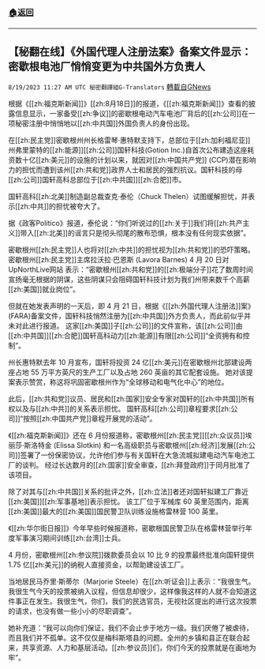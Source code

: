 ###  [:house:返回](README.md)
---


## 【秘翻在线】《外国代理人注册法案》备案文件显示：密歇根电池厂悄悄变更为中共国外方负责人
`8/19/2023 11:27 AM UTC 秘密翻譯組G-Translators` [轉載自GNews](https://gnews.org/articles/1571016)

根据《[[zh:福克斯新闻]]》[[zh:8月18日]]的报道，《[[zh:福克斯新闻]]》查看的披露信息显示，一家备受[[zh:争议]]的密歇根电动汽车电池厂背后的[[zh:公司]]在一项秘密注册中悄悄地以[[zh:中共国]]外国负责人的身份出现。

在[[zh:民主党]]密歇根州州长格雷琴·惠特默支持下，总部位于[[zh:加利福尼亚]]州弗里蒙特的[[zh:能源]][[zh:公司]]国轩科技(Gotion Inc.)自首次公布建造这座耗资数十亿[[zh:美元]]的设施的计划以来，就因对[[zh:中国共产党]] (CCP)潜在影响力的担忧而遭到该州[[zh:共和党]]政界人士和居民的强烈抗议。国轩科技的母[[zh:公司]]国轩高科总部位于[[zh:中共国]][[zh:合肥]]市。

国轩高科[[zh:北美]]制造副总裁查克·泰伦（Chuck Thelen）试图缓解担忧，并表示[[zh:中共]]的担忧被夸大了。

据《政客Politico》报道，泰伦说：“你们听说过的[[zh:关于]]我们将[[zh:共产主义]]带入[[zh:北美]]的谣言只是彻头彻尾的散布恐惧，根本没有任何现实依据”。

密歇根州[[zh:民主党]]人也将对[[zh:中共]]的担忧视为[[zh:共和党]]的恐吓策略。 密歇根州[[zh:民主党]]主席拉沃拉·巴恩斯 (Lavora Barnes) 4 月 20 日对 UpNorthLive网站 表示：“密歇根州[[zh:共和党]]的[[zh:极端分子]]花了数周时间宣扬毫无根据的阴谋，这些阴谋只会阻碍国轩科技计划为我们州带来数千个高薪[[zh:美国]]就业岗位”。

但就在她发表声明的一天后，即 4 月 21 日，根据《[[zh:外国代理人注册法]]案》(FARA)备案文件，国轩科技悄然注册为[[zh:中共国]]外方负责人，而此前似乎并未对此进行报道。 这家[[zh:美国]]子[[zh:公司]]的文件宣称，该[[zh:公司]]由[[zh:中共国]][[zh:合肥]]国轩高科动力[[zh:能源]]有限[[zh:公司]]“全资拥有和控制”。

州长惠特默去年 10 月宣布，国轩将投资 24 亿[[zh:美元]]在密歇根州北部建设两座占地 55 万平方英尺的生产工厂以及占地 260 英亩的其它配套设施。 她对该提案表示赞赏，称这将巩固密歇根州作为“全球移动和电气化中心”的地位。

此后，[[zh:共和党]]议员、居民和[[zh:国家]]安全专家对国轩的[[zh:中共国]]所有权以及与[[zh:中共]]的关系表示担忧。 国轩高科[[zh:公司]]章程要求[[zh:公司]]“按照[[zh:中国共产党]]章程开展党的活动”。

《[[zh:福克斯新闻]]》还在 6 月份报道称，密歇根州[[zh:民主党]][[zh:众议员]]埃丽莎·斯洛特金 (Elissa Slotkin) 和一名高级职员与密歇根州[[zh:经济]]发展[[zh:公司]]签署了一份保密协议，允许他们参与有关国轩在大急流城拟建电动汽车电池工厂的谈判。 经过长达数月的[[zh:国家]]安全审查，[[zh:拜登政府]]于同月批准了该项目。

除了对其与[[zh:中共国]]关系的批评之外，[[zh:立法]]者还对国轩拟建工厂靠近[[zh:美国]][[zh:军事基地]]表示担忧。 该工厂位于军械库 60 英里范围内，距离[[zh:美国]]最大的[[zh:美国]]国民警卫队训练设施格雷林营 100 英里。

《[[zh:华尔街日报]]》今年早些时候报道称，密歇根国民警卫队在格雷林营举行年度军事演习期间训练[[zh:台湾]]士兵。

4 月份，密歇根州[[zh:参议院]]拨款委员会以 10 比 9 的投票最终批准向国轩提供 1.75 亿[[zh:美元]]的纳税人直接资金，以帮助建设该工厂。

当地居民马乔里·斯蒂尔（Marjorie Steele）在[[zh:听证会]]上表示：“我很生气。我很生气今天的投票被纳入议程，但信息却很少，这样像我这样的人就不会知道这件事正在发生。我很生气，你们，我们的民选官员，无视社区提出的进行这次投票的请求，也没有做一些小小的尽职调查”。

她补充道：“我可以向你们保证，我们不会止步于地方一级。我们厌倦了被虐待，而且我们并不孤单。这不仅仅是梅科斯塔县的问题。全州的乡镇和县正在联合起来，共享资源、人力和基层活动。[[zh:参议员]]们，你们今天的投票就是在画地为牢”。
